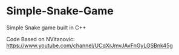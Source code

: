 # Simple-Snake-Game
Simple Snake game built in C++

Code Based on NVitanovic: https://www.youtube.com/channel/UCqXrJmvJAvFnGyLGSBnk45g 
